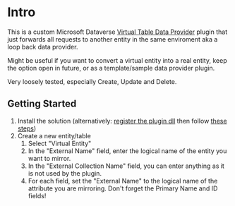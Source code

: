 # Intro

This is a custom Microsoft Dataverse [Virtual Table Data Provider](https://docs.microsoft.com/en-us/powerapps/developer/data-platform/virtual-entities/get-started-ve) plugin that just forwards all requests to another entity in the same enviroment aka a loop back data provider.

Might be useful if you want to convert a virtual entity into a real entity, keep the option open in future, or as a  template/sample data provider plugin.

Very loosely tested, especially Create, Update and Delete.

## Getting Started

1. Install the solution (alternatively: [register the plugin dll](https://docs.microsoft.com/en-us/powerapps/developer/data-platform/tutorial-write-plug-in#register-plug-in) then follow [these steps](https://docs.microsoft.com/en-us/powerapps/developer/data-platform/virtual-entities/sample-ve-provider-crud-operations#step-2-creating-data-provider-and-adding-plug-ins-to-the-provider))
3. Create a new entity/table
   1. Select "Virtual Entity"
   2. In the "External Name" field, enter the logical name of the entity you want to mirror.
   3. In the "External Collection Name" field, you can enter anything as it is not used by the plugin.
   4. For each field, set the "External Name" to the logical name of the attribute you are mirroring. Don't forget the Primary Name and ID fields!
